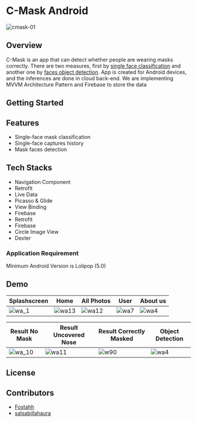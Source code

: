 # C-Mask Android
![cmask-01](https://user-images.githubusercontent.com/72365761/120882987-edfece00-c604-11eb-8be8-e207945d91cd.png)

## Overview
C-Mask is an app that can detect whether people are wearing masks correctly. There are two measures, first by [single face classification](https://github.com/BingkAI-B21CAP0161/C-Mask-Machine-Learning/tree/master/Masked_Face_Classification) and another one by [faces object detection](https://github.com/BingkAI-B21CAP0161/C-Mask-Machine-Learning/tree/master/Masked_Face_Object_Detection). App is created for Android devices, and the inferences are done in cloud back-end. We are implementing MVVM Architecture Pattern and Firebase to store the data

## Getting Started

## Features
* Single-face mask classification
* Single-face captures history
* Mask faces detection

## Tech Stacks
* Navigation Component
* Retrofit
* Live Data
* Picasso & Glide
* View Binding
* Firebase
* Retrofit
* Firebase
* Circle Image View
* Dexter

### Application Requirement
Minimum Android Version is Lolipop (5.0)

## Demo
| Splashscreen                                                                                                   | Home                                                                                                           | All Photos                                                                                                     | User                                                                                                              | About us                                                                                                          |
| -----                                                                                                          | -----                                                                                                          | -----                                                                                                          | -----                                                                                                             | -----                                                                                                             |
| ![wa_1](https://user-images.githubusercontent.com/72365761/121142249-ff92e080-c865-11eb-8500-aa8484733086.gif) | ![wa13](https://user-images.githubusercontent.com/72365761/121073941-63cd8a00-c7fd-11eb-98b4-9cc2962de231.gif) | ![wa12](https://user-images.githubusercontent.com/72365761/121074164-aa22e900-c7fd-11eb-9bf8-28cc84fd1e99.gif) | ![wa7](https://user-images.githubusercontent.com/72365761/121074543-333a2000-c7fe-11eb-8766-d8b4e551e052.gif)     | ![wa4](https://user-images.githubusercontent.com/72365761/120885934-b2b8cb00-c615-11eb-8541-1edb8b75c738.gif)     |

| Result No Mask                                                                                                  | Result Uncovered Nose                                                                                          | Result Correctly Masked                                                                                        | Object Detection                                                                                                  |
| -----                                                                                                           | -----                                                                                                          | -----                                                                                                          | -----                                                                                                             |
| ![wa_10](https://user-images.githubusercontent.com/72365761/121075113-fd496b80-c7fe-11eb-9767-5f18b54a3773.gif) | ![wa11](https://user-images.githubusercontent.com/72365761/121075031-de4ad980-c7fe-11eb-9649-b342a8c854f2.gif) | ![w90](https://user-images.githubusercontent.com/72365761/121080656-e4908400-c805-11eb-8237-8e184e1b19ef.gif)  | ![wa4](https://user-images.githubusercontent.com/72365761/120885934-b2b8cb00-c615-11eb-8541-1edb8b75c738.gif)     |


## License

## Contributors
- [Fostahh](https://github.com/Fostahh)
- [salsabillahaura](https://github.com/salsabillahaura)
